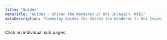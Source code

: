 ```yaml
---
title: "Guides"
metaTitle: "Guides - Shiren the Wanderer 2: Oni Invasion! Wiki"
metaDescription: "Gameplay Guides for Shiren the Wanderer 2: Oni Invasion!"
---
```


Click on individual sub pages.
